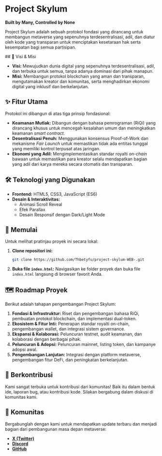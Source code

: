 # Project Skylum

**Built by Many, Controlled by None**

Project Skylum adalah sebuah protokol fondasi yang dirancang untuk membangun metaverse yang sepenuhnya terdesentralisasi, adil, dan diatur oleh kode yang transparan untuk menciptakan kesetaraan hak serta kesempatan bagi semua partisipan.

 \#\# 🚀 Visi & Misi

  * **Visi:** Mewujudkan dunia digital yang sepenuhnya terdesentralisasi, adil, dan terbuka untuk semua, tanpa adanya dominasi dari pihak manapun.
  * **Misi:** Membangun protokol blockchain yang aman dan transparan, mengutamakan kreator dan komunitas, serta menghadirkan ekonomi digital yang inklusif dan berkelanjutan.

## ✨ Fitur Utama

Protokol ini dibangun di atas tiga prinsip fondasional:

  * **Keamanan Mutlak:** Dibangun dengan bahasa pemrograman (RiQi) yang dirancang khusus untuk mencegah kesalahan umum dan meningkatkan keamanan *smart contract*.
  * **Desentralisasi Penuh:** Menggunakan konsensus Proof-of-Work dan mekanisme *Fair Launch* untuk memastikan tidak ada entitas tunggal yang memiliki kontrol terpusat atas jaringan.
  * **Ekonomi yang Adil:** Mengimplementasikan standar royalti *on-chain* bawaan untuk memastikan para kreator selalu mendapatkan bagian yang adil dari karya mereka secara otomatis dan transparan.

## 🛠️ Teknologi yang Digunakan

  * **Frontend:** HTML5, CSS3, JavaScript (ES6)
  * **Desain & Interaktivitas:**
      * Animasi Scroll Reveal
      * Efek Parallax
      * Desain Responsif dengan Dark/Light Mode

## 🏁 Memulai

Untuk melihat pratinjau proyek ini secara lokal:

1.  **Clone repositori ini:**
    ```bash
    git clone https://github.com/Thbetyfu/project-skylum-WEB-.git
    ```
2.  **Buka file `index.html`:**
    Navigasikan ke folder proyek dan buka file `index.html` langsung di browser favorit Anda.

## 🗺️ Roadmap Proyek

Berikut adalah tahapan pengembangan Project Skylum:

1.  **Fondasi & Infrastruktur:** Riset dan pengembangan bahasa RiQi, pembuatan protokol blockchain, dan implementasi dual-token.
2.  **Ekosistem & Fitur Inti:** Penerapan standar royalti on-chain, pengembangan wallet, dan integrasi sistem governance.
3.  **Ekspansi & Kolaborasi:** Peluncuran testnet, audit keamanan, dan kolaborasi dengan berbagai pihak.
4.  **Peluncuran & Adopsi:** Peluncuran mainnet, listing token, dan kampanye adopsi awal.
5.  **Pengembangan Lanjutan:** Integrasi dengan platform metaverse, pengembangan fitur DeFi, dan peningkatan berkelanjutan.

## 🤝 Berkontribusi

Kami sangat terbuka untuk kontribusi dari komunitas\! Baik itu dalam bentuk ide, laporan bug, atau kontribusi kode. Silakan bergabung dalam diskusi di komunitas kami.

## 💬 Komunitas

Bergabunglah dengan kami untuk mendapatkan update terbaru dan menjadi bagian dari pembangunan masa depan metaverse:

  * [**X (Twitter)**](https://twitter.com/)
  * [**Discord**](https://discord.com/)
  * [**GitHub**](https://www.google.com/search?q=https://github.com/Thbetyfu)
